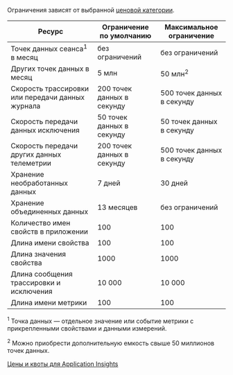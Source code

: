  Ограничения зависят от выбранной [ценовой категории](http://azure.microsoft.com/pricing/details/application-insights/).

**Ресурс** | **Ограничение по умолчанию** | **Максимальное ограничение**
-------- | ------------- | -------------
Точек данных сеанса<sup>1</sup> в месяц | без ограничений | без ограничений
Других точек данных в месяц | 5 млн | 50 млн<sup>2</sup>
Скорость трассировки или передачи данных журнала | 200 точек данных в секунду | 500 точек данных в секунду
Скорость передачи данных исключения | 50 точек данных в секунду | 50 точек данных в секунду
Скорость передачи других данных телеметрии | 200 точек данных в секунду | 500 точек данных в секунду
Хранение необработанных данных |7 дней| 30 дней
Хранение объединенных данных | 13 месяцев | без ограничений
Количество имен свойств в приложении | 100 | 100
Длина имени свойства | 100 | 100
Длина значения свойства | 1000 | 1000
Длина сообщения трассировки и исключения | 10 000 | 10 000
Длина имени метрики | 100 | 100

<sup>1</sup> Точка данных — отдельное значение или событие метрики с прикрепленными свойствами и данными измерений.

<sup>2</sup> Можно приобрести дополнительную емкость свыше 50 миллионов точек данных.
 
[Цены и квоты для Application Insights](app-insights-pricing.md)

<!---HONumber=August15_HO8-->